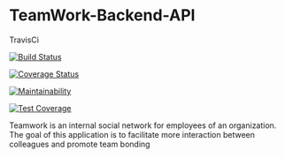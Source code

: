 # TeamWork-Backend-API
TravisCi

[![Build Status](https://travis-ci.org/teezyfortune/TeamWork-Backend-API.svg?branch=develop)](https://travis-ci.org/teezyfortune/TeamWork-Backend-API)

[![Coverage Status](https://coveralls.io/repos/github/teezyfortune/TeamWork-Backend-API/badge.svg?branch=develop)](https://coveralls.io/github/teezyfortune/TeamWork-Backend-API?branch=develop)


[![Maintainability](https://api.codeclimate.com/v1/badges/4a1cb011328d23c978b0/maintainability)](https://codeclimate.com/github/teezyfortune/TeamWork-Backend-API/maintainability)


[![Test Coverage](https://api.codeclimate.com/v1/badges/4a1cb011328d23c978b0/test_coverage)](https://codeclimate.com/github/teezyfortune/TeamWork-Backend-API/test_coverage)

Teamwork is an internal social network for employees of an organization. The goal of this application is to facilitate more interaction between colleagues and promote team bonding
